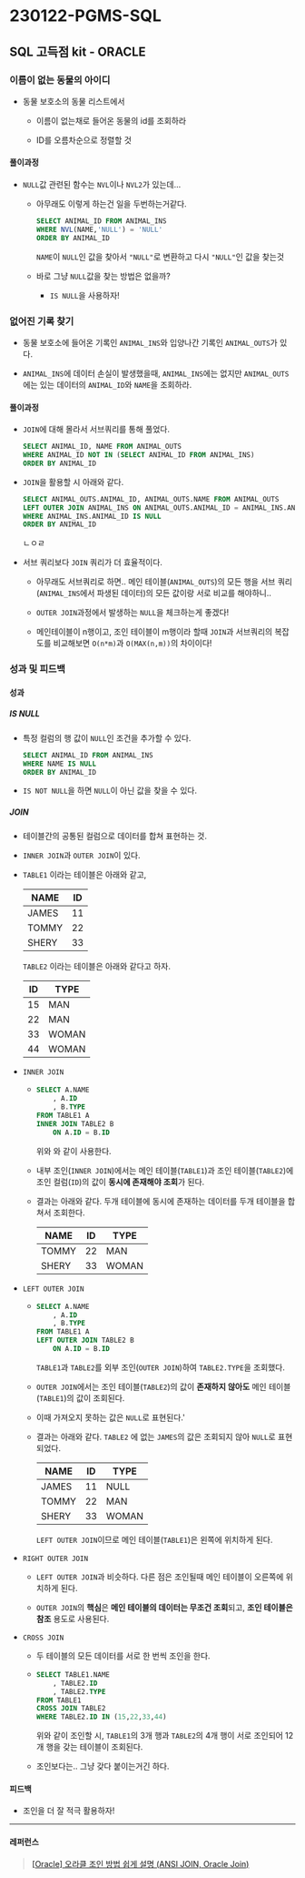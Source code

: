 # 230122-PGMS-SQL

## SQL 고득점 kit - ORACLE

### 이름이 없는 동물의 아이디

- 동물 보호소의 동물 리스트에서
  
  - 이름이 없는채로 들어온 동물의 id를 조회하라
  
  - ID를 오름차순으로 정렬할 것

#### 풀이과정

- `NULL`값 관련된 함수는 `NVL`이나 `NVL2`가 있는데... 
  
  - 아무래도 이렇게 하는건 일을 두번하는거같다.
    
    ```sql
    SELECT ANIMAL_ID FROM ANIMAL_INS
    WHERE NVL(NAME,'NULL') = 'NULL'
    ORDER BY ANIMAL_ID
    ```
    
    `NAME`이 `NULL`인 값을 찾아서 `"NULL"`로 변환하고 다시 `"NULL"`인 값을 찾는것
  
  - 바로 그냥 `NULL`값을 찾는 방법은 없을까? 
    
    - `IS NULL`을 사용하자!

### 없어진 기록 찾기

- 동물 보호소에 들어온 기록인 `ANIMAL_INS`와 입양나간 기록인 `ANIMAL_OUTS`가 있다.

- `ANIMAL_INS`에 데이터 손실이 발생했을때, `ANIMAL_INS`에는 없지만 `ANIMAL_OUTS`에는 있는 데이터의 `ANIMAL_ID`와 `NAME`을 조회하라.

#### 풀이과정

- `JOIN`에 대해 몰라서 서브쿼리를 통해 풀었다.
  
  ```sql
  SELECT ANIMAL_ID, NAME FROM ANIMAL_OUTS
  WHERE ANIMAL_ID NOT IN (SELECT ANIMAL_ID FROM ANIMAL_INS)
  ORDER BY ANIMAL_ID
  ```

- `JOIN`을 활용할 시 아래와 같다.
  
  ```sql
  SELECT ANIMAL_OUTS.ANIMAL_ID, ANIMAL_OUTS.NAME FROM ANIMAL_OUTS
  LEFT OUTER JOIN ANIMAL_INS ON ANIMAL_OUTS.ANIMAL_ID = ANIMAL_INS.ANIMAL_ID
  WHERE ANIMAL_INS.ANIMAL_ID IS NULL
  ORDER BY ANIMAL_ID
  ```
  
  ㄴㅇㄹ

- 서브 쿼리보다 `JOIN` 쿼리가 더 효율적이다.
  
  - 아무래도 서브쿼리로 하면.. 메인 테이블(`ANIMAL_OUTS`)의 모든 행을 서브 쿼리(`ANIMAL_INS`에서 파생된 데이터)의 모든 값이랑 서로 비교를 해야하니..
  
  - `OUTER JOIN`과정에서 발생하는 `NULL`을 체크하는게 좋겠다!
  
  - 메인테이블이 n행이고, 조인 테이블이 m행이라 할때 `JOIN`과 서브쿼리의 복잡도를 비교해보면 `O(n*m)`과 `O(MAX(n,m))`의 차이이다!

### 성과 및 피드백

#### 성과

##### IS NULL

- 특정 컬럼의 행 값이 `NULL`인 조건을 추가할 수 있다.
  
  ```sql
  SELECT ANIMAL_ID FROM ANIMAL_INS
  WHERE NAME IS NULL
  ORDER BY ANIMAL_ID
  ```

- `IS NOT NULL`을 하면 `NULL`이 아닌 값을 찾을 수 있다.

##### JOIN

- 테이블간의 공통된 컬럼으로 데이터를 합쳐 표현하는 것.

- `INNER JOIN`과 `OUTER JOIN`이 있다.

- `TABLE1` 이라는 테이블은 아래와 같고,
  
  | NAME  | ID  |
  | ----- | --- |
  | JAMES | 11  |
  | TOMMY | 22  |
  | SHERY | 33  |
  
  `TABLE2` 이라는 테이블은 아래와 같다고 하자.
  
  | ID  | TYPE  |
  | --- | ----- |
  | 15  | MAN   |
  | 22  | MAN   |
  | 33  | WOMAN |
  | 44  | WOMAN |

- `INNER JOIN`
  
  - ```sql
    SELECT A.NAME
        , A.ID
        , B.TYPE
    FROM TABLE1 A
    INNER JOIN TABLE2 B
        ON A.ID = B.ID
    ```
    
    위와 와 같이 사용한다.
  
  - 내부 조인(`INNER JOIN`)에서는 메인 테이블(`TABLE1`)과 조인 테이블(`TABLE2`)에 조인 컬럼(`ID`)의 값이 **동시에 존재해야 조회**가 된다.
  
  - 결과는 아래와 같다. 두개 테이블에 동시에 존재하는 데이터를 두개 테이블을 합쳐서 조회한다.
    
    | NAME  | ID  | TYPE  |
    | ----- | --- | ----- |
    | TOMMY | 22  | MAN   |
    | SHERY | 33  | WOMAN |

- `LEFT OUTER JOIN`
  
  - ```sql
    SELECT A.NAME
        , A.ID
        , B.TYPE
    FROM TABLE1 A
    LEFT OUTER JOIN TABLE2 B
        ON A.ID = B.ID
    ```
    
    `TABLE1`과 `TABLE2`를 외부 조인(`OUTER JOIN`)하여 `TABLE2.TYPE`을 조회했다.
  
  - `OUTER JOIN`에서는 조인 테이블(`TABLE2`)의 값이 **존재하지 않아도** 메인 테이블(`TABLE1`)의 값이 조회된다.
  
  - 이때 가져오지 못하는 값은 `NULL`로 표현된다.'
  
  - 결과는 아래와 같다. `TABLE2` 에 없는 `JAMES`의 값은 조회되지 않아 `NULL`로 표현되었다. 
    
    | NAME  | ID  | TYPE  |
    | ----- | --- | ----- |
    | JAMES | 11  | NULL  |
    | TOMMY | 22  | MAN   |
    | SHERY | 33  | WOMAN |
    
    `LEFT OUTER JOIN`이므로 메인 테이블(`TABLE1`)은 왼쪽에 위치하게 된다.

- `RIGHT OUTER JOIN`
  
  - `LEFT OUTER JOIN`과 비슷하다. 다른 점은 조인될때 메인 테이블이 오른쪽에 위치하게 된다.
  
  - `OUTER JOIN`의 **핵심**은 **메인 테이블의 데이터는 무조건 조회**되고, **조인 테이블은 참조** 용도로 사용된다.

- `CROSS JOIN`
  
  - 두 테이블의 모든 데이터를 서로 한 번씩 조인을 한다.
  
  - ```sql
    SELECT TABLE1.NAME
        , TABLE2.ID
        , TABLE2.TYPE
    FROM TABLE1
    CROSS JOIN TABLE2
    WHERE TABLE2.ID IN (15,22,33,44)
    ```
    
    위와 같이 조인할 시, `TABLE1`의 3개 행과 `TABLE2`의 4개 행이 서로 조인되어 12개 행을 갖는 테이블이 조회된다.
  
  - 조인보다는.. 그냥 갖다 붙이는거긴 하다.

#### 피드백

- 조인을 더 잘 적극 활용하자!

---

#### 레퍼런스

> [[Oracle] 오라클 조인 방법 쉽게 설명 (ANSI JOIN, Oracle Join)](https://gent.tistory.com/469)
